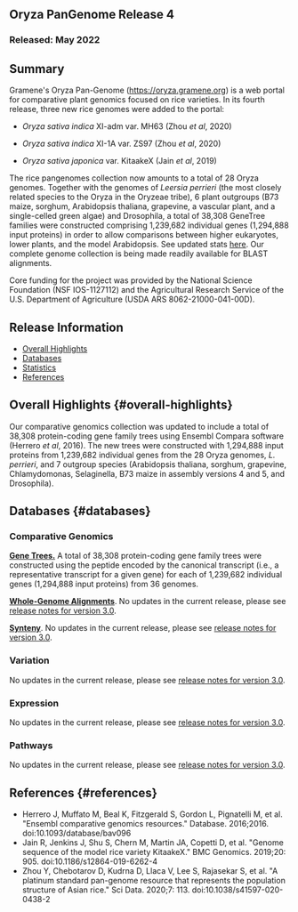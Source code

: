 ## Oryza PanGenome Release 4
### Released: May 2022
## Summary

Gramene's Oryza Pan-Genome (https://oryza.gramene.org) is a web portal for comparative plant genomics focused on rice varieties. In its fourth release, three new rice genomes were added to the portal: 

* _Oryza sativa indica_ XI-adm var. MH63 (Zhou _et al_, 2020)

* _Oryza sativa indica_ XI-1A var. ZS97 (Zhou _et al_, 2020)

* _Oryza sativa japonica_ var. KitaakeX (Jain _et al_, 2019)

The rice pangenomes collection now amounts to a total of 28 Oryza genomes. Together with the genomes of _Leersia perrieri_ (the most closely related species to the Oryza in the Oryzeae tribe), 6 plant outgroups (B73 maize, sorghum, Arabidopsis thaliana, grapevine, a vascular plant, and a single-celled green algae) and Drosophila, a total of 38,308 GeneTree families were constructed comprising 1,239,682 individual genes (1,294,888 input proteins) in order to allow comparisons between higher eukaryotes, lower plants, and the model Arabidopsis. See updated stats [here](https://oryza-ensembl.gramene.org/prot_tree_stats.html). Our complete genome collection is being made readily available for BLAST alignments.  

Core funding for the project was provided by the National Science Foundation (NSF IOS-1127112) and the Agricultural Research Service of the U.S. Department of Agriculture (USDA ARS 8062-21000-041-00D).  


## Release Information
- [Overall Highlights](#overall-highlights)
- [Databases](#databases)
- [Statistics](#statistics)
- [References](#references)

## Overall Highlights {#overall-highlights}

Our comparative genomics collection was updated to include a total of 38,308 protein-coding gene family trees using Ensembl Compara software (Herrero _et al_, 2016). The new trees were constructed with 1,294,888 input proteins from 1,239,682 individual genes from the 28 Oryza genomes, _L. perrieri_, and 7 outgroup species (Arabidopsis thaliana, sorghum, grapevine, Chlamydomonas, Selaginella, B73 maize in assembly versions 4 and 5, and Drosophila).


## Databases {#databases}
### Comparative Genomics

[**Gene Trees.**](https://oryza-ensembl.gramene.org/prot_tree_stats.html) A total of 38,308 protein-coding gene family trees were constructed using the peptide encoded by the canonical transcript (i.e., a representative transcript for a given gene) for each of 1,239,682 individual genes (1,294,888 input proteins) from 36 genomes.

[**Whole-Genome Alignments**](https://oryza-ensembl.gramene.org/compara_analyses.html). No updates in the current release, please see [release notes for version 3.0](https://oryza.gramene.org/news).

[**Synteny**](https://oryza-ensembl.gramene.org/compara_analyses.html). No updates in the current release, please see [release notes for version 3.0](https://oryza.gramene.org/news).

### Variation

No updates in the current release, please see [release notes for version 3.0](https://oryza.gramene.org/news).

### Expression

No updates in the current release, please see [release notes for version 3.0](https://oryza.gramene.org/news).

### Pathways

No updates in the current release, please see [release notes for version 3.0](https://oryza.gramene.org/news).

## References {#references}

- Herrero J, Muffato M, Beal K, Fitzgerald S, Gordon L, Pignatelli M, et al. "Ensembl comparative genomics resources." Database. 2016;2016. doi:10.1093/database/bav096
- Jain R, Jenkins J, Shu S, Chern M, Martin JA, Copetti D, et al. "Genome sequence of the model rice variety KitaakeX." BMC Genomics. 2019;20: 905. doi:10.1186/s12864-019-6262-4
- Zhou Y, Chebotarov D, Kudrna D, Llaca V, Lee S, Rajasekar S, et al. "A platinum standard pan-genome resource that represents the population structure of Asian rice." Sci Data. 2020;7: 113. doi:10.1038/s41597-020-0438-2

